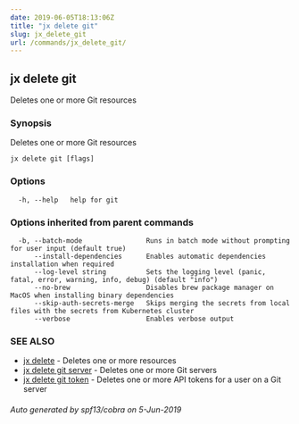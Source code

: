 ```yaml
---
date: 2019-06-05T18:13:06Z
title: "jx delete git"
slug: jx_delete_git
url: /commands/jx_delete_git/
---
```

## jx delete git

Deletes one or more Git resources

### Synopsis

Deletes one or more Git resources

```
jx delete git [flags]
```

### Options

```
  -h, --help   help for git
```

### Options inherited from parent commands

```
  -b, --batch-mode                Runs in batch mode without prompting for user input (default true)
      --install-dependencies      Enables automatic dependencies installation when required
      --log-level string          Sets the logging level (panic, fatal, error, warning, info, debug) (default "info")
      --no-brew                   Disables brew package manager on MacOS when installing binary dependencies
      --skip-auth-secrets-merge   Skips merging the secrets from local files with the secrets from Kubernetes cluster
      --verbose                   Enables verbose output
```

### SEE ALSO

* [jx delete](/commands/jx_delete/)	 - Deletes one or more resources
* [jx delete git server](/commands/jx_delete_git_server/)	 - Deletes one or more Git servers
* [jx delete git token](/commands/jx_delete_git_token/)	 - Deletes one or more API tokens for a user on a Git server

###### Auto generated by spf13/cobra on 5-Jun-2019
